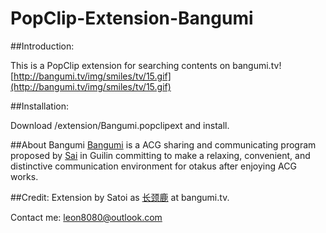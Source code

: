 # PopClip-Extension-Bangumi

##Introduction:

This is a PopClip extension for searching contents on bangumi.tv![http://bangumi.tv/img/smiles/tv/15.gif](http://bangumi.tv/img/smiles/tv/15.gif)

##Installation:

Download /extension/Bangumi.popclipext and install.

##About Bangumi
[Bangumi](http://bangumi.tv) is a ACG sharing and communicating program proposed by [Sai](http://bangumi.tv/user/Sai) in Guilin committing to make a relaxing, convenient, and distinctive communication environment for otakus after enjoying ACG works.

##Credit:
Extension by Satoi as [长颈鹿](http://bangumi.tv/user/giraffe) at bangumi.tv.

Contact me: leon8080@outlook.com


